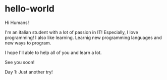 # hello-world

Hi Humans!

I'm an italian student with a lot of passion in IT! Especially, I love programming!
I also like learning. Learnig new programming languages and new ways to program.

I hope I'll able to help all of you and learn a lot.

See you soon!








Day 1:
Just another try!
